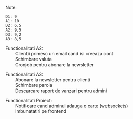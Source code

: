Note:

    D1: 9
    A1: 10
    D2: 6,5
    A2: 9,5
    D3: 9,2
    A3: 8,5

Functionalitati A2: <br>
    &nbsp; &nbsp; &nbsp; &nbsp; Clientii primesc un email cand isi creeaza cont <br>
    &nbsp; &nbsp; &nbsp; &nbsp; Schimbare valuta <br>
    &nbsp; &nbsp; &nbsp; &nbsp; Cronjob pentru abonare la newsletter <br>

Functionalitati A3: <br>
    &nbsp; &nbsp; &nbsp; &nbsp; Abonare la newsletter pentru clienti <br>
    &nbsp; &nbsp; &nbsp; &nbsp; Schimbare parola <br>
    &nbsp; &nbsp; &nbsp; &nbsp; Descarcare raport de vanzari pentru admini <br>

Functionalitati Proiect: <br>
    &nbsp; &nbsp; &nbsp; &nbsp; Notificare cand adminul adauga o carte (websockets) <br>
    &nbsp; &nbsp; &nbsp; &nbsp; Imbunatatiri pe frontend <br>
